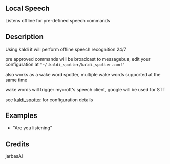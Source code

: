 ## Local Speech
Listens offline for pre-defined speech commands

## Description
Using kaldi it will perform offline speech recognition 24/7

pre approved commands will be broadcast to messagebus, edit your configuration at ```"~/.kaldi_spotter/kaldi_spotter.conf"```

also works as a wake word spotter, multiple wake words supported at the same time

wake words will trigger mycroft's speech client, google will be used for STT

see [kaldi_spotter](https://github.com/JarbasAl/kaldi_spotter) for configuration details

## Examples
 - "Are you listening"


## Credits
jarbasAI


